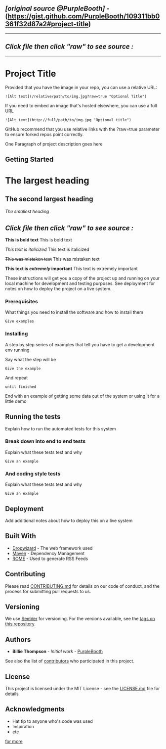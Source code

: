 ## *[original source @PurpleBooth]* - (https://gist.github.com/PurpleBooth/109311bb0361f32d87a2#project-title)
--------------------------------------------------------------

## *Click file then click "raw" to see source :*
--------------------------------------------------------------

# Project Title

Provided that you have the image in your repo, you can use a relative URL:
```
![Alt text](/relative/path/to/img.jpg?raw=true "Optional Title")
```
If you need to embed an image that's hosted elsewhere, you can use a full URL
```
![Alt text](http://full/path/to/img.jpg "Optional title")
```
GitHub recommend that you use relative links with the ?raw=true parameter to ensure forked repos point correctly.

One Paragraph of project description goes here

## Getting Started

# The largest heading
## The second largest heading
###### The smallest heading

## *Click file then click "raw" to see source :*

**This is bold text**	This is bold text

*This text is italicized*	This text is italicized

~~This was mistaken text~~	This was mistaken text

**This text is _extremely_ important**	This text is extremely important

These instructions will get you a copy of the project up and running on your local machine for development and testing purposes. See deployment for notes on how to deploy the project on a live system.

### Prerequisites

What things you need to install the software and how to install them

```
Give examples
```

### Installing

A step by step series of examples that tell you have to get a development env running

Say what the step will be

```
Give the example
```

And repeat

```
until finished
```

End with an example of getting some data out of the system or using it for a little demo

## Running the tests

Explain how to run the automated tests for this system

### Break down into end to end tests

Explain what these tests test and why

```
Give an example
```

### And coding style tests

Explain what these tests test and why

```
Give an example
```

## Deployment

Add additional notes about how to deploy this on a live system

## Built With

* [Dropwizard](http://www.dropwizard.io/1.0.2/docs/) - The web framework used
* [Maven](https://maven.apache.org/) - Dependency Management
* [ROME](https://rometools.github.io/rome/) - Used to generate RSS Feeds

## Contributing

Please read [CONTRIBUTING.md](https://gist.github.com/PurpleBooth/b24679402957c63ec426) for details on our code of conduct, and the process for submitting pull requests to us.

## Versioning

We use [SemVer](http://semver.org/) for versioning. For the versions available, see the [tags on this repository](https://github.com/your/project/tags). 

## Authors

* **Billie Thompson** - *Initial work* - [PurpleBooth](https://github.com/PurpleBooth)

See also the list of [contributors](https://github.com/your/project/contributors) who participated in this project.

## License

This project is licensed under the MIT License - see the [LICENSE.md](LICENSE.md) file for details

## Acknowledgments

* Hat tip to anyone who's code was used
* Inspiration
* etc

[for more](https://help.github.com/articles/basic-writing-and-formatting-syntax/)
